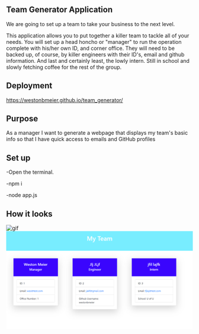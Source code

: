 ## Team Generator Application ##

We are going to set up a team to take your business to the next level. 

This application allows you to put together a killer team to tackle all of your needs. You will set up a head honcho or "manager" to run the operation complete with his/her own ID, and corner office. They will need to be backed up, of course, by killer engineers with their ID's, email and github information. And last and certainly least, the lowly intern. Still in school and slowly fetching coffee for the rest of the group. 

## Deployment ##

https://westonbmeier.github.io/team_generator/

## Purpose ##

As a manager
I want to generate a webpage that displays my team's basic info
so that I have quick access to emails and GitHub profiles

## Set up ##

-Open the terminal.

-npm i 

-node app.js


## How it looks ##

![gif](Screenshots/gif.gif)
![generatedHTML](Screenshots/generatedhtml.png)



